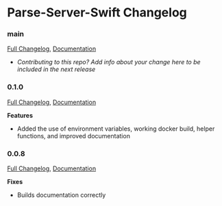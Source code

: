# Parse-Server-Swift Changelog

### main
[Full Changelog](https://github.com/netreconlab/parse-server-swift/compare/0.1.0...main), [Documentation](https://swiftpackageindex.com/netreconlab/parse-server-swift/documentation)
* _Contributing to this repo? Add info about your change here to be included in the next release_

### 0.1.0
[Full Changelog](https://github.com/netreconlab/parse-server-swift/compare/0.0.8...0.1.0), [Documentation](https://swiftpackageindex.com/netreconlab/parse-server-swift/0.1.0/documentation/parseserverswift)

__Features__
- Added the use of environment variables, working docker build, helper functions, and improved documentation 

### 0.0.8
[Full Changelog](https://github.com/netreconlab/parse-server-swift/compare/0.0.7...0.0.8), [Documentation](https://swiftpackageindex.com/netreconlab/parse-server-swift/0.0.8/documentation/parseserverswift)

__Fixes__
- Builds documentation correctly
